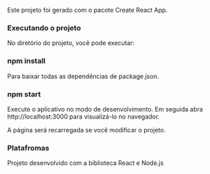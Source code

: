 Este projeto foi gerado com o pacote Create React App.

### Executando o projeto
No diretório do projeto, você pode executar:

### npm install
Para baixar todas as dependências de package.json.

### npm start
Execute o aplicativo no modo de desenvolvimento. Em seguida
abra http://localhost:3000 para visualizá-lo no navegador.

A página será recarregada se você modificar o projeto.

### Platafromas
Projeto desenvolvido com a biblioteca React e Node.js



